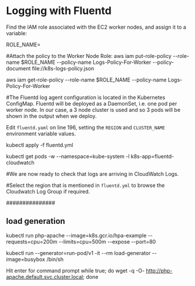 # Logging with Fluentd
Find the IAM role associated with the EC2 worker nodes, and assign it to a variable:

ROLE_NAME=<worker node role>

#Attach the policy to the Worker Node Role:
aws iam put-role-policy --role-name $ROLE_NAME --policy-name Logs-Policy-For-Worker --policy-document file://k8s-logs-policy.json


aws iam get-role-policy --role-name $ROLE_NAME --policy-name Logs-Policy-For-Worker

#The Fluentd log agent configuration is located in the Kubernetes ConfigMap. Fluentd will be deployed as a DaemonSet, i.e. one pod per worker node. In our case, a 3 node cluster is used and so 3 pods will be shown in the output when we deploy.

Edit `fluentd.yaml` on line 196, setting the `REGION` and `CLUSTER_NAME` environment variable values.

kubectl apply -f fluentd.yml

kubectl get pods -w --namespace=kube-system -l k8s-app=fluentd-cloudwatch

#We are now ready to check that logs are arriving in CloudWatch Logs.

#Select the region that is mentioned in `fluentd.yml` to browse the Cloudwatch Log Group if required.


###############

## load generation

kubectl run php-apache --image=k8s.gcr.io/hpa-example --requests=cpu=200m --limits=cpu=500m --expose --port=80

kubectl run --generator=run-pod/v1 -it --rm load-generator --image=busybox /bin/sh

Hit enter for command prompt
while true; do wget -q -O- http://php-apache.default.svc.cluster.local; done
